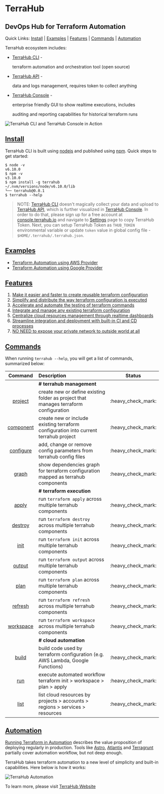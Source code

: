 # TerraHub

## DevOps Hub for Terraform Automation

Quick Links: [Install](./#install) \| [Examples](./#examples) \| [Features](./#features) \| [Commands](./#commands) \| [Automation](./#automation)

TerraHub ecosystem includes:

* [TerraHub CLI](https://www.npmjs.com/package/terrahub) -

  terraform automation and orchestration tool \(open source\)

* [TerraHub API](https://www.terrahub.io/api) -

  data and logs management, requires token to collect anything

* [TerraHub Console](https://console.terrahub.io) -

  enterprise friendly GUI to show realtime executions, includes

  auditing and reporting capabilities for historical terraform runs

![TerraHub CLI and TerraHub Console in Action](../.gitbook/assets/terrahub-in-action.gif)

## [Install](install.md)

TerraHub CLI is built using [nodejs](https://nodejs.org) and published using [npm](https://www.npmjs.com). Quick steps to get started:

```text
$ node -v
v6.10.0
$ npm -v
v3.10.0
$ npm install -g terrahub
~/.nvm/versions/node/v6.10.0/lib
└── terrahub@0.0.1
$ terrahub --help
```

> NOTE: [TerraHub CLI](https://www.npmjs.com/package/terrahub) doesn't magically collect your data and upload to [TerraHub API](https://www.terrahub.io), which is further visualized in [TerraHub Console](https://console.terrahub.io). In order to do that, please sign up for a free account at [console.terrahub.io](https://console.terrahub.io) and navigate to [Settings](https://console.terrahub.io/settings) page to copy TerraHub Token. Next, you can setup TerraHub Token as `THUB_TOKEN` environmental variable or update `token` value in global config file - `$HOME/.terrahub/.terrahub.json`.

## [Examples](examples.md)

* [Terraform Automation using AWS Provider](https://github.com/TerraHubCorp/demo-terraform-automation-aws)
* [Terraform Automation using Google Provider](https://github.com/TerraHubCorp/demo-terraform-automation-google)

## [Features](features-1.md)

1. [Make it easier and faster to create reusable terraform configuration](features/features1.md)
2. [Simplify and distribute the way terraform configuration is executed](features/features2.md)
3. [Accelerate and automate the testing of terraform commands](features/features3.md)
4. [Integrate and manage any existing terraform configuration](features/features4.md)
5. [Centralize cloud resources management through realtime dashboards](features/features5.md)
6. [Streamline integration and deployment with built-in CI and CD processes](features/features6.md)
7. [NO NEED to expose your private network to outside world at all](features/features7.md)

## [Commands](commands-1.md)

When running `terrahub --help`, you will get a list of commands, summarized below:

| Command | Description | Status |
| :---: | :--- | :---: |
|  | **\# terrahub management** |  |
| [project](commands/project.md) | create new or define existing folder as project that manages terraform configuration | :heavy\_check\_mark: |
| [component](commands/component.md) | create new or include existing terraform configuration into current terrahub project | :heavy\_check\_mark: |
| [configure](commands/configure.md) | add, change or remove config parameters from terrahub config files | :heavy\_check\_mark: |
| [graph](commands/graph.md) | show dependencies graph for terraform configuration mapped as terrahub components | :heavy\_check\_mark: |
|  | **\# terraform execution** |  |
| [apply](commands/apply.md) | run `terraform apply` across multiple terrahub components | :heavy\_check\_mark: |
| [destroy](commands/destroy.md) | run `terraform destroy` across multiple terrahub components | :heavy\_check\_mark: |
| [init](commands/init.md) | run `terraform init` across multiple terrahub components | :heavy\_check\_mark: |
| [output](commands/output.md) | run `terraform output` across multiple terrahub components | :heavy\_check\_mark: |
| [plan](commands/plan.md) | run `terraform plan` across multiple terrahub components | :heavy\_check\_mark: |
| [refresh](commands/refresh.md) | run `terraform refresh` across multiple terrahub components | :heavy\_check\_mark: |
| [workspace](commands/workspace.md) | run `terraform workspace` across multiple terrahub components | :heavy\_check\_mark: |
|  | **\# cloud automation** |  |
| [build](commands/build.md) | build code used by terraform configuration \(e.g. AWS Lambda, Google Functions\) | :heavy\_check\_mark: |
| [run](commands/run.md) | execute automated workflow terraform init &gt; workspace &gt; plan &gt; apply | :heavy\_check\_mark: |
| [list](commands/list.md) | list cloud resources by projects &gt; accounts &gt; regions &gt; services &gt; resources | :heavy\_check\_mark: |

## [Automation](automation.md)

[Running Terraform in Automation](https://terraform.io/guides/running-terraform-in-automation.html) describes the value proposition of deploying regularly in production. Tools like [Astro](https://github.com/uber/astro), [Atlantis](https://github.com/runatlantis/atlantis) and [Terragrunt](https://github.com/gruntwork-io/terragrunt) partially cover automation workflow, but not deep enough.

TerraHub takes terraform automation to a new level of simplicity and built-in capabilities. Here below is how it works:

![TerraHub Automation](https://raw.githubusercontent.com/TerraHubCorp/terrahub/dev/docs/images/terrahub-automation.png)

To learn more, please visit [TerraHub Website](https://www.terrahub.io/how-it-works)

